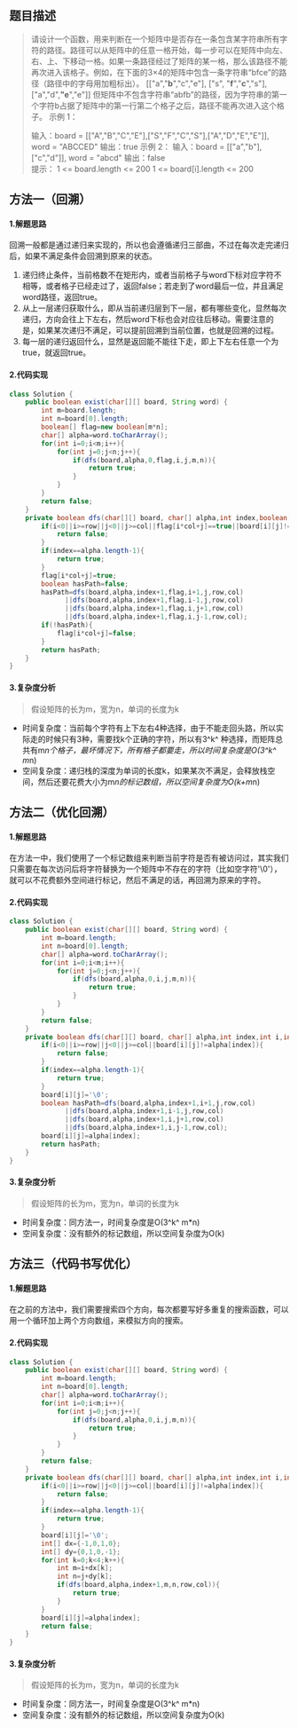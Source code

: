 ## 题目描述
> 请设计一个函数，用来判断在一个矩阵中是否存在一条包含某字符串所有字符的路径。路径可以从矩阵中的任意一格开始，每一步可以在矩阵中向左、右、上、下移动一格。如果一条路径经过了矩阵的某一格，那么该路径不能再次进入该格子。例如，在下面的3×4的矩阵中包含一条字符串“bfce”的路径（路径中的字母用加粗标出）。
>  [["a","**b**","c","e"],
>   ["s", "**f**","**c**","s"], 
>   ["a","d",**"e**","e"]] 
>   但矩阵中不包含字符串“abfb”的路径，因为字符串的第一个字符b占据了矩阵中的第一行第二个格子之后，路径不能再次进入这个格子。
> 示例 1：
>
> 输入：board = [["A","B","C","E"],["S","F","C","S"],["A","D","E","E"]], word = "ABCCED" 
> 输出：true 
> 示例 2：
> 输入：board = [["a","b"],["c","d"]], word = "abcd" 
> 输出：false  
> 提示：
> 1 <= board.length <= 200 
> 1 <= board[i].length <= 200

## 方法一（回溯）
#### 1.解题思路
回溯一般都是通过递归来实现的，所以也会遵循递归三部曲，不过在每次走完递归后，如果不满足条件会回溯到原来的状态。

  1. 递归终止条件，当前格数不在矩形内，或者当前格子与word下标对应字符不相等，或者格子已经走过了，返回false；若走到了word最后一位，并且满足word路径，返回true。
  2. 从上一层递归获取什么，即从当前递归层到下一层，都有哪些变化，显然每次递归，方向会往上下左右，然后word下标也会对应往后移动。需要注意的是，如果某次递归不满足，可以提前回溯到当前位置，也就是回溯的过程。
  3. 每一层的递归返回什么，显然是返回能不能往下走，即上下左右任意一个为true，就返回true。

#### 2.代码实现

```java
class Solution {
    public boolean exist(char[][] board, String word) {
        int m=board.length;
        int n=board[0].length;  
        boolean[] flag=new boolean[m*n];
        char[] alpha=word.toCharArray();    
        for(int i=0;i<m;i++){
            for(int j=0;j<n;j++){              
                if(dfs(board,alpha,0,flag,i,j,m,n)){
                    return true;
                }
            }
        }
        return false;
    }
    private boolean dfs(char[][] board, char[] alpha,int index,boolean[] flag,int i,int j,int row,int col){
        if(i<0||i>=row||j<0||j>=col||flag[i*col+j]==true||board[i][j]!=alpha[index]){
            return false;
        }
        if(index==alpha.length-1){
            return true;
        }
        flag[i*col+j]=true;
        boolean hasPath=false;
        hasPath=dfs(board,alpha,index+1,flag,i+1,j,row,col)
              ||dfs(board,alpha,index+1,flag,i-1,j,row,col)
              ||dfs(board,alpha,index+1,flag,i,j+1,row,col)
              ||dfs(board,alpha,index+1,flag,i,j-1,row,col);
        if(!hasPath){
            flag[i*col+j]=false;
        }
        return hasPath;
    }
}
```
#### 3.复杂度分析

> 假设矩阵的长为m，宽为n，单词的长度为k

 - 时间复杂度：当前每个字符有上下左右4种选择，由于不能走回头路，所以实际走的时候只有3种，需要找k个正确的字符，所以有3^k^
   种选择，而矩阵总共有m*n个格子，最坏情况下，所有格子都要走，所以时间复杂度是O(3^k^ m*n)
 - 空间复杂度：递归栈的深度为单词的长度k，如果某次不满足，会释放栈空间，然后还要花费大小为m*n的标记数组，所以空间复杂度为O(k+m*n)

## 方法二（优化回溯）
#### 1.解题思路
在方法一中，我们使用了一个标记数组来判断当前字符是否有被访问过，其实我们只需要在每次访问后将字符替换为一个矩阵中不存在的字符（比如空字符'\0'），就可以不花费额外空间进行标记，然后不满足的话，再回溯为原来的字符。
#### 2.代码实现

```java
class Solution {
    public boolean exist(char[][] board, String word) {
        int m=board.length;
        int n=board[0].length;  
        char[] alpha=word.toCharArray();    
        for(int i=0;i<m;i++){
            for(int j=0;j<n;j++){              
                if(dfs(board,alpha,0,i,j,m,n)){
                    return true;
                }
            }
        }
        return false;
    }
    private boolean dfs(char[][] board, char[] alpha,int index,int i,int j,int row,int col){        
        if(i<0||i>=row||j<0||j>=col||board[i][j]!=alpha[index]){
            return false;
        }     
        if(index==alpha.length-1){
            return true;
        }   
        board[i][j]='\0';
        boolean hasPath=dfs(board,alpha,index+1,i+1,j,row,col)
              ||dfs(board,alpha,index+1,i-1,j,row,col)
              ||dfs(board,alpha,index+1,i,j+1,row,col)
              ||dfs(board,alpha,index+1,i,j-1,row,col);
        board[i][j]=alpha[index];
        return hasPath;
    }
}
```
#### 3.复杂度分析
> 假设矩阵的长为m，宽为n，单词的长度为k

 - 时间复杂度：同方法一，时间复杂度是O(3^k^ m*n)
 - 空间复杂度：没有额外的标记数组，所以空间复杂度为O(k)

## 方法三（代码书写优化）
#### 1.解题思路
在之前的方法中，我们需要搜索四个方向，每次都要写好多重复的搜索函数，可以用一个循环加上两个方向数组，来模拟方向的搜索。
#### 2.代码实现

```java
class Solution {
    public boolean exist(char[][] board, String word) {
        int m=board.length;
        int n=board[0].length;  
        char[] alpha=word.toCharArray();    
        for(int i=0;i<m;i++){
            for(int j=0;j<n;j++){              
                if(dfs(board,alpha,0,i,j,m,n)){
                    return true;
                }
            }
        }
        return false;
    }
    private boolean dfs(char[][] board, char[] alpha,int index,int i,int j,int row,int col){        
        if(i<0||i>=row||j<0||j>=col||board[i][j]!=alpha[index]){
            return false;
        }     
        if(index==alpha.length-1){
            return true;
        }   
        board[i][j]='\0';
        int[] dx={-1,0,1,0};
        int[] dy={0,1,0,-1};
        for(int k=0;k<4;k++){
            int m=i+dx[k];
            int n=j+dy[k];
            if(dfs(board,alpha,index+1,m,n,row,col)){
                return true;
            }
        }
        board[i][j]=alpha[index];
        return false;
    }
}
```
#### 3.复杂度分析
> 假设矩阵的长为m，宽为n，单词的长度为k
 - 时间复杂度：同方法一，时间复杂度是O(3^k^ m*n)
 - 空间复杂度：没有额外的标记数组，所以空间复杂度为O(k)
